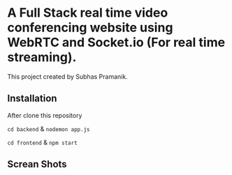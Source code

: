 # A Full Stack real time video conferencing website using WebRTC and Socket.io (For real time streaming).

This project created by Subhas Pramanik.

## Installation 

After clone this repository 

`cd backend`  &  ` nodemon app.js `

`cd frontend` & ` npm start `

## Screan Shots
